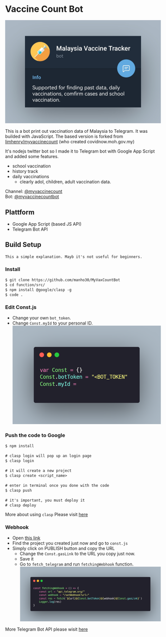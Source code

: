 # Vaccine Count Bot
![](/assets/bot.jpg)

This is a bot print out vaccination data of Malaysia to Telegram. 
It was builded with JavaScript. The based version is forked from [limhenry/myvaccinecount](https://github.com/limhenry/myvaccinecount) (who created covidnow.moh.gov.my)

It's nodejs twitter bot so I made it to Telegram bot with Google App Script and added some features. 
- school vaccination 
- history track 
- daily vaccinations 
  - clearly adol, children, adult vaccination data. 


Channel: [@myvaccinecount](https://t.me/myvaccinecount)<br>
Bot: [@myvaccinecountbot](https://t.me/myvaccinecountbot) 

## Plattform
- Google App Script (based JS API)
- Telegram Bot API

## Build Setup
```
This a simple explanation. Mayb it's not useful for beginners.
```

### Install 
```
$ git clone https://github.com/manho30/MyVaxCountBot
$ cd function/src/
$ npm install @google/clasp -g
$ code . 
```

### Edit Const.js

- Change your own `bot_token`.
- Change `Const.myId` to your personal ID.
![](/assets/const.png)

### Push the code to Google

```
$ npm install 

# clasp login will pop up an login page 
$ clasp login 

# it will create a new project
$ clasp create <script_name> 

# enter in terminal once you done with the code
$ clasp push

# it's important, you must deploy it 
# clasp deploy
```
More about using `clasp` Please visit [here](https://developers.google.com/apps-script/guides/clasp)
### Webhook
- Open [this link](https://script.google.com/home/)
- Find the project you created just now and go to `const.js`
- Simply click on PUBLISH button and copy the URL
   - Change the `Const.gasLink` to the URL you copy just now. 
   - Save it
   - Go to `fetch_telegram` and run `fetchingWebhook` function.
   ![](/assets/webhook.png)

More Telegram Bot API please wisit [here](https://core.telegram.org/bots/api)
